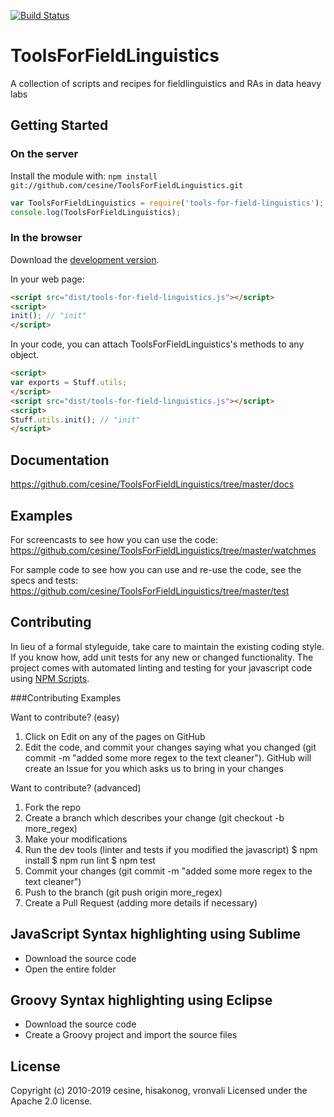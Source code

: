 [![Build Status](https://travis-ci.org/cesine/ToolsForFieldLinguistics.svg)](https://travis-ci.org/cesine/ToolsForFieldLinguistics)


# ToolsForFieldLinguistics

A collection of scripts and recipes for fieldlinguistics and RAs in data heavy labs

## Getting Started
### On the server
Install the module with: `npm install git://github.com/cesine/ToolsForFieldLinguistics.git`

```javascript
var ToolsForFieldLinguistics = require('tools-for-field-linguistics');
console.log(ToolsForFieldLinguistics);
```

### In the browser
Download the [development version][max].

[max]: https://raw.github.com/cesine/ToolsForFieldLinguistics/master/dist/tools-for-field-linguistics.js

In your web page:

```html
<script src="dist/tools-for-field-linguistics.js"></script>
<script>
init(); // "init"
</script>
```

In your code, you can attach ToolsForFieldLinguistics's methods to any object.

```html
<script>
var exports = Stuff.utils;
</script>
<script src="dist/tools-for-field-linguistics.js"></script>
<script>
Stuff.utils.init(); // "init"
</script>
```

## Documentation
https://github.com/cesine/ToolsForFieldLinguistics/tree/master/docs

## Examples
For screencasts to see how you can use the code:
https://github.com/cesine/ToolsForFieldLinguistics/tree/master/watchmes

For sample code to see how you can use and re-use the code, see the specs and tests:
https://github.com/cesine/ToolsForFieldLinguistics/tree/master/test


## Contributing
In lieu of a formal styleguide, take care to maintain the existing coding style. If you know how, add unit tests for any new or changed functionality. The project comes with automated linting and testing for your javascript code using [NPM Scripts](https://docs.npmjs.com/misc/scripts).


###Contributing Examples

Want to contribute? (easy)

1. Click on Edit on any of the pages on GitHub
3. Edit the code, and commit your changes saying what you changed (git commit -m "added some more regex to the text cleaner"). GitHub will create an Issue for you which asks us to bring in your changes

Want to contribute? (advanced)

1. Fork the repo
2. Create a branch which describes your change (git checkout -b more_regex)
3. Make your modifications
4. Run the dev tools (linter and tests if you modified the javascript)
 $ npm install
 $ npm run lint
 $ npm test
5. Commit your changes (git commit -m "added some more regex to the text
cleaner")
6. Push to the branch (git push origin more_regex)
7. Create a Pull Request (adding more details if necessary)


JavaScript Syntax highlighting using Sublime
-------------------------
* Download the source code
* Open the entire folder


Groovy Syntax highlighting using Eclipse
-------------------------
* Download the source code
* Create a Groovy project and import the source files


## License
Copyright (c) 2010-2019 cesine, hisakonog, vronvali
Licensed under the Apache 2.0 license.
